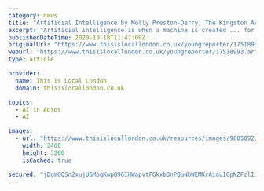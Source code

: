 ```yaml
---
category: news
title: "Artificial Intelligence by Molly Preston-Derry, The Kingston Academy"
excerpt: "Artificial intelligence is when a machine is created ... for things that can vary from web searching to driverless cars. Nevertheless, we are surrounded by it from the moment we wake up."
publishedDateTime: 2020-10-18T11:47:00Z
originalUrl: "https://www.thisislocallondon.co.uk/youngreporter/17518993.artificial-intelligence-molly-preston-derry-kingston-academy/"
webUrl: "https://www.thisislocallondon.co.uk/youngreporter/17518993.artificial-intelligence-molly-preston-derry-kingston-academy/"
type: article

provider:
  name: This is Local London
  domain: thisislocallondon.co.uk

topics:
  - AI in Autos
  - AI

images:
  - url: "https://www.thisislocallondon.co.uk/resources/images/9605092/"
    width: 2400
    height: 3200
    isCached: true

secured: "jDgmOQSn2xujU6MbgKwpQ96IHWapvtFGkxb3nPQuNbWEMKrAiauIGpNZFzlIic0LJ1kZz+X73QkC0k+BZzHfkTf0lRLHOHZo/DupTZo3cq+oipIng70vrHTTd/Z7wTpFuSh/Mz/jtFrLaVk5VdKJ2xm3d90TxVHCBtO5NiwLzO/5dYG+VVpOOuzM/sHTVNK8dMqa+n8qtYNYl+OEF2CZ/Zxl4NWWsq9Ukeld0pqAeJaGWoHk5dalELluL3x3QzEWarKyleue9m+oXZHZaGrmLOQljQXz5BzAbbCm7Sjoj0ZkoFxQoB3AbXoOM9bD/T5YMbvJYyFgCKPmyLd49aZGEM7v7pwlHo+UAd4pnLZUgFg=;O0BbCDnCxkjJdYc1CnJYCQ=="
---
```


